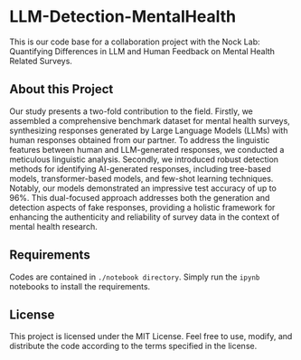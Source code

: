 # LLM-Detection-MentalHealth

This is our code base for a collaboration project with the Nock Lab: Quantifying Differences in LLM and Human Feedback on Mental Health
Related Surveys.

## About this Project
Our study presents a two-fold contribution to the field. Firstly, we assembled a comprehensive benchmark dataset for mental health surveys, synthesizing responses generated by Large Language Models (LLMs) with human responses obtained from our partner. To address the linguistic features between human and LLM-generated responses, we conducted a meticulous linguistic analysis. Secondly, we introduced robust detection methods for identifying AI-generated responses, including tree-based models, transformer-based models, and few-shot learning techniques. Notably, our models demonstrated an impressive test accuracy of up to 96\%. This dual-focused approach addresses both the generation and detection aspects of fake responses, providing a holistic framework for enhancing the authenticity and reliability of survey data in the context of mental health research.

## Requirements
Codes are contained in `./notebook directory`. Simply run the ``ipynb`` notebooks to install the requirements. 
## License
This project is licensed under the MIT License. Feel free to use, modify, and distribute the code according to the terms specified in the license.
